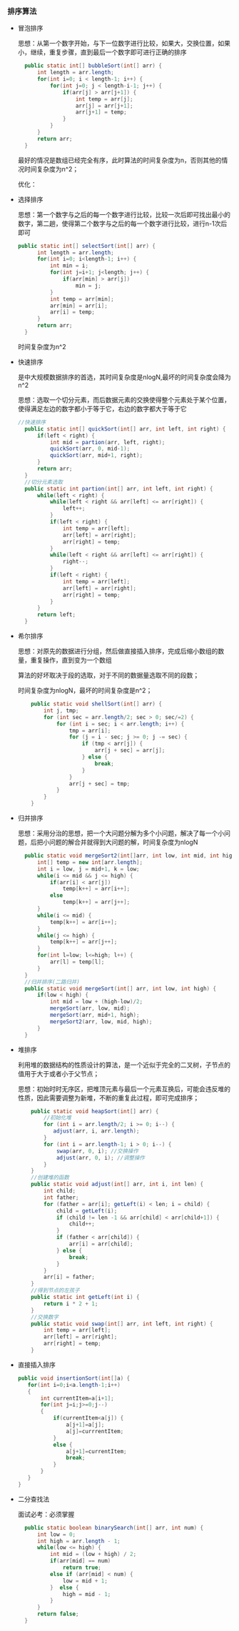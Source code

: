### 排序算法

- 冒泡排序

  思想：从第一个数字开始，与下一位数字进行比较，如果大，交换位置，如果小，继续，重复步骤，直到最后一个数字即可进行正确的排序

  ```java
  	public static int[] bubbleSort(int[] arr) {
  		int length = arr.length;
  		for(int i=0; i < length-1; i++) {
  			for(int j=0; j < length-i-1; j++) {
  				if(arr[j] > arr[j+1]) {
  					int temp = arr[j];
  					arr[j] = arr[j+1];
  					arr[j+1] = temp;
  				}
  			}
  		}
  		return arr;
  	}
  ```

  最好的情况是数组已经完全有序，此时算法的时间复杂度为n，否则其他的情况时间复杂度为n^2；

  优化：

- 选择排序

  思想：第一个数字与之后的每一个数字进行比较，比较一次后即可找出最小的数字，第二趟，使得第二个数字与之后的每一个数字进行比较，进行n-1次后即可

  ```java
  public static int[] selectSort(int[] arr) {
  		int length = arr.length;
  		for(int i=0; i<length-1; i++) {
  			int min = i;
  			for(int j=i+1; j<length; j++) {
  				if(arr[min] > arr[j])
  					min = j;
  			}
  			int temp = arr[min];
  			arr[min] = arr[i];
  			arr[i] = temp;
  		}
  		return arr;
  	}
  ```

  时间复杂度为n^2

- 快速排序

  是中大规模数据排序的首选，其时间复杂度是nlogN,最坏的时间复杂度会降为n^2

  思想：选取一个切分元素，而后数据元素的交换使得整个元素处于某个位置，使得满足左边的数字都小于等于它，右边的数字都大于等于它

  ```java
  //快速排序
  	public static int[] quickSort(int[] arr, int left, int right) {
  		if(left < right) {
  			int mid = partion(arr, left, right);
  			quickSort(arr, 0, mid-1);
  			quickSort(arr, mid+1, right);
  		}
  		return arr;
  	}
  	//切分元素选取
  	public static int partion(int[] arr, int left, int right) {
  		while(left < right) {
  			while(left < right && arr[left] <= arr[right]) {
  				left++;
  			}
  			if(left < right) {
  				int temp = arr[left];
  				arr[left] = arr[right];
  				arr[right] = temp; 
  			}
  			while(left < right && arr[left] <= arr[right]) {
  				right--;
  			}
  			if(left < right) {
  				int temp = arr[left];
  				arr[left] = arr[right];
  				arr[right] = temp; 
  			}
  		}
  		return left;
  	}
  ```

- 希尔排序

  思想：对原先的数据进行分组，然后做直接插入排序，完成后缩小数组的数量，重复操作，直到变为一个数组

  算法的好坏取决于段的选取，对于不同的数据量选取不同的段数；

  时间复杂度为nlogN，最坏的时间复杂度是n^2；

  ~~~java
      public static void shellSort(int[] arr) {
          int j, tmp;
          for (int sec = arr.length/2; sec > 0; sec/=2) {
              for (int i = sec; i < arr.length; i++) {
                  tmp = arr[i];
                  for (j = i - sec; j >= 0; j -= sec) {
                      if (tmp < arr[j]) {
                          arr[j + sec] = arr[j];
                      } else {
                          break;
                      }
                  }
                  arr[j + sec] = tmp;
              }
          }
      }
  ~~~

- 归并排序

  思想：采用分治的思想，把一个大问题分解为多个小问题，解决了每一个小问题，后把小问题的解合并就得到大问题的解，时间复杂度为nlogN

  ```java
  	public static void mergeSort2(int[]arr, int low, int mid, int high) {
  		int[] temp = new int[arr.length];
  		int i = low, j = mid+1, k = low;
  		while(i <= mid && j <= high) {
  			if(arr[i] < arr[j])
  				temp[k++] = arr[i++];
  			else
  				temp[k++] = arr[j++];
  		}
  		while(i <= mid) {
  			temp[k++] = arr[i++];
  		}
  		while(j <= high) {
  			temp[k++] = arr[j++];
  		}
  		for(int l=low; l<=high; l++) {
  			arr[l] = temp[l];
  		}
  	}
  	//归并排序(二路归并)
  	public static void mergeSort(int[] arr, int low, int high) {
  		if(low < high) {
  			int mid = low + (high-low)/2;
  			mergeSort(arr, low, mid);
  			mergeSort(arr, mid+1, high);
  			mergeSort2(arr, low, mid, high);
  		}
  	}
  ```

- 堆排序

  利用堆的数据结构的性质设计的算法，是一个近似于完全的二叉树，子节点的值用于大于或者小于父节点；

  思想：初始时时无序区，把堆顶元素与最后一个元素互换后，可能会违反堆的性质，因此需要调整为新堆，不断的重复此过程，即可完成排序；

  ~~~java
      public static void heapSort(int[] arr) {
          //初始化堆
          for (int i = arr.length/2; i >= 0; i--) {
             adjust(arr, i, arr.length);
          }
          for (int i = arr.length-1; i > 0; i--) {
              swap(arr, 0, i); //交换操作
              adjust(arr, 0, i); //调整操作
          }
      }
      //创建堆的函数
      public static void adjust(int[] arr, int i, int len) {
          int child;
          int father;
          for (father = arr[i]; getLeft(i) < len; i = child) {
              child = getLeft(i);
              if (child != len -1 && arr[child] < arr[child+1]) {
                  child++;
              }
              if (father < arr[child]) {
                  arr[i] = arr[child];
              } else {
                  break;
              }
          }
          arr[i] = father;
      }
      //得到节点的左孩子
      public static int getLeft(int i) {
          return i * 2 + 1;
      }
      //交换数字
      public static void swap(int[] arr, int left, int right) {
          int temp = arr[left];
          arr[left] = arr[right];
          arr[right] = temp;
      }
  ~~~

- 直接插入排序

  ~~~java
  public void insertionSort(int[]a) {
     for(int i=0;i<a.length-1;i++)
     {
         int currentItem=a[i+1];
         for(int j=i;j>=0;j--)
         {
             if(currentItem<a[j]) {
                 a[j+1]=a[j];
                 a[j]=currrentItem;
             }
             else {
                 a[j+1]=currentItem;
                 break;
             }
         }
     }
  }
  ~~~

  

- 二分查找法

  面试必考：必须掌握

  ```java
  	public static boolean binarySearch(int[] arr, int num) {
  		int low = 0;
  		int high = arr.length - 1;
  		while(low <= high) {
  			int mid = (low + high) / 2;
  			if(arr[mid] == num) 
  				return true;
  			else if (arr[mid] < num) {
  				low = mid + 1;
  			}  else {
  				high = mid - 1;
  			}
  		}
  		return false;
  	}
  ```

  